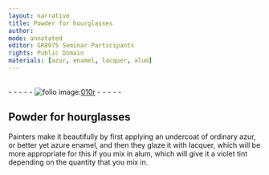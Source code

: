 ```yaml
---
layout: narrative
title: Powder for hourglasses
author:
mode: annotated
editor: GR8975 Seminar Participants
rights: Public Domain
materials: [azur, enamel, lacquer, alum]
---
```


 <br/>- - - - - <a href="http://gallica.bnf.fr/ark:/12148/btv1b10500001g/f25.image"><img src="../assets/photo-icon.png" alt="folio image: " style="display:inline-block; margin-bottom:-3px;"/>010r</a> - - - - - <br/> 
## Powder for hourglasses

 
 <span class="activity"></span>  <span class="profession">Painters</span> make it beautifully by first applying an undercoat of <span class="material_format">ordinary <span class="material">azur</span></span>, or better yet azure <span class="material">enamel</span>, and then they glaze it with <span class="material">lacquer</span>, which will be more appropriate for this if you mix in <span class="material">alum</span>, which will give it a violet tint depending on the quantity that you mix in. 
 